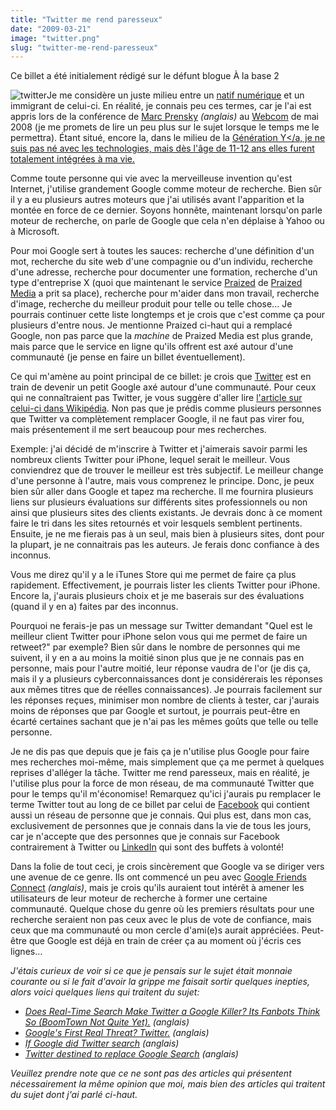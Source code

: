 ```yaml
---
title: "Twitter me rend paresseux"
date: "2009-03-21"
image: "twitter.png"
slug: "twitter-me-rend-paresseux"
---
```


Ce billet a été initialement rédigé sur le défunt blogue À la base 2

![twitter](images/twitter.png "twitter")Je me considère un juste milieu entre un [natif numérique](https://fr.wikipedia.org/wiki/Natif_num%C3%A9rique "Article de Wikipédia sur le terme Natif numérique") et un immigrant de celui-ci. En réalité, je connais peu ces termes, car je l'ai est appris lors de la conférence de [Marc Prensky](https://marcprensky.com/ "Site web de Marc Prensky") _(anglais)_ au [Webcom](https://www.webcom-montreal.com/ "Site web de la conférence Webcom") de mai 2008 (je me promets de lire un peu plus sur le sujet lorsque le temps me le permettra). Étant situé, encore la, dans le milieu de la [Génération Y</a, je ne suis pas né avec les technologies, mais dès l'âge de 11-12 ans elles furent totalement intégrées à ma vie.](https://fr.wikipedia.org/wiki/G%C3%A9n%C3%A9ration_Y "Article de Wikipédia sur le terme Génération Y")

Comme toute personne qui vie avec la merveilleuse invention qu'est Internet, j'utilise grandement Google comme moteur de recherche. Bien sûr il y a eu plusieurs autres moteurs que j'ai utilisés avant l'apparition et la montée en force de ce dernier. Soyons honnête, maintenant lorsqu'on parle moteur de recherche, on parle de Google que cela n'en déplaise à Yahoo ou à Microsoft.

Pour moi Google sert à toutes les sauces: recherche d'une définition d'un mot, recherche du site web d'une compagnie ou d'un individu, recherche d'une adresse, recherche pour documenter une formation, recherche d'un type d'entreprise X (quoi que maintenant le service [Praized](https://praized.com/ "Site web de Praized") de [Praized Media](https://praizedmedia.com/ "Site web de Praized Média") a prit sa place), recherche pour m'aider dans mon travail, recherche d'image, recherche du meilleur produit pour telle ou telle chose... Je pourrais continuer cette liste longtemps et je crois que c'est comme ça pour plusieurs d'entre nous. Je mentionne Praized ci-haut qui a remplacé Google, non pas parce que la _machine_ de Praized Media est plus grande, mais parce que le service en ligne qu'ils offrent est axé autour d'une communauté (je pense en faire un billet éventuellement).

Ce qui m'amène au point principal de ce billet: je crois que [Twitter](https://twitter.com "Site web de Twitter") est en train de devenir un petit Google axé autour d'une communauté. Pour ceux qui ne connaîtraient pas Twitter, je vous suggère d'aller lire [l'article sur celui-ci dans Wikipédia](https://fr.wikipedia.org/wiki/Twitter "L'article sur Twitter Dans Wikipédia"). Non pas que je prédis comme plusieurs personnes que Twitter va complètement remplacer Google, il ne faut pas virer fou, mais présentement il me sert beaucoup pour mes recherches.

Exemple: j'ai décidé de m'inscrire à Twitter et j'aimerais savoir parmi les nombreux clients Twitter pour iPhone, lequel serait le meilleur. Vous conviendrez que de trouver le meilleur est très subjectif. Le meilleur change d'une personne à l'autre, mais vous comprenez le principe. Donc, je peux bien sûr aller dans Google et tapez ma recherche. Il me fournira plusieurs liens sur plusieurs évaluations sur différents sites professionnels ou non ainsi que plusieurs sites des clients existants. Je devrais donc à ce moment faire le tri dans les sites retournés et voir lesquels semblent pertinents. Ensuite, je ne me fierais pas à un seul, mais bien à plusieurs sites, dont pour la plupart, je ne connaitrais pas les auteurs. Je ferais donc confiance à des inconnus.

Vous me direz qu'il y a le iTunes Store qui me permet de faire ça plus rapidement. Effectivement, je pourrais lister les clients Twitter pour iPhone. Encore la, j'aurais plusieurs choix et je me baserais sur des évaluations (quand il y en a) faites par des inconnus.

Pourquoi ne ferais-je pas un message sur Twitter demandant "Quel est le meilleur client Twitter pour iPhone selon vous qui me permet de faire un retweet?" par exemple? Bien sûr dans le nombre de personnes qui me suivent, il y en a au moins la moitié sinon plus que je ne connais pas en personne, mais pour l'autre moitié, leur réponse vaudra de l'or (je dis ça, mais il y a plusieurs cyberconnaissances dont je considérerais les réponses aux mêmes titres que de réelles connaissances). Je pourrais facilement sur les réponses reçues, minimiser mon nombre de clients à tester, car j'aurais moins de réponses que par Google et surtout, je pourrais peut-être en écarté certaines sachant que je n'ai pas les mêmes goûts que telle ou telle personne.

Je ne dis pas que depuis que je fais ça je n'utilise plus Google pour faire mes recherches moi-même, mais simplement que ça me permet à quelques reprises d'alléger la tâche. Twitter me rend paresseux, mais en réalité, je l'utilise plus pour la force de mon réseau, de ma communauté Twitter que pour le temps qu'il m'économise! Remarquez qu'ici j'aurais pu remplacer le terme Twitter tout au long de ce billet par celui de [Facebook](https://facebook.com "Site web de Facebook") qui contient aussi un réseau de personne que je connais. Qui plus est, dans mon cas, exclusivement de personnes que je connais dans la vie de tous les jours, car je n'accepte que des personnes que je connais sur Facebook contrairement à Twitter ou [LinkedIn](https://www.linkedin.com/ "Site web de LinkedIn") qui sont des buffets à volonté!

Dans la folie de tout ceci, je crois sincèrement que Google va se diriger vers une avenue de ce genre. Ils ont commencé un peu avec [Google Friends Connect](https://www.google.com/friendconnect/ "Site web de Friend Connect") _(anglais)_, mais je crois qu'ils auraient tout intérêt à amener les utilisateurs de leur moteur de recherche à former une certaine communauté. Quelque chose du genre où les premiers résultats pour une recherche seraient non pas ceux avec le plus de vote de confiance, mais ceux que ma communauté ou mon cercle d'ami(e)s aurait appréciées. Peut-être que Google est déjà en train de créer ça au moment où j'écris ces lignes...

_J'étais curieux de voir si ce que je pensais sur le sujet était monnaie courante ou si le fait d'avoir la grippe me faisait sortir quelques inepties, alors voici quelques liens qui traitent du sujet:_

- _[Does Real-Time Search Make Twitter a Google Killer? Its Fanbots Think So (BoomTown Not Quite Yet).](https://kara.allthingsd.com/20090209/does-real-time-search-make-twitter-a-google-killer-its-fanbots-think-so-boomtown-not-quite-yet/ "Article en anglais ") (anglais)_
- _[Google's First Real Threat? Twitter.](https://lewmoorman.com/googles-first-real-threat-twit "Article en anglais ") (anglais)_
- _[If Google did Twitter search](https://www.blogstorm.co.uk/if-google-did-twitter-search/ "Article en anglais ") (anglais)_
- _[Twitter destined to replace Google Search](https://www.twitip.com/twitter-destined-to-replace-google-search/ "Article en anglais ") (anglais)_

_Veuillez prendre note que ce ne sont pas des articles qui présentent nécessairement la même opinion que moi, mais bien des articles qui traitent du sujet dont j'ai parlé ci-haut._
